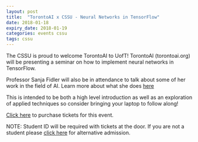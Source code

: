 ```yaml
---
layout: post
title:  "TorontoAI x CSSU - Neural Networks in TensorFlow"
date: 2018-01-18
expiry_date: 2018-01-19
categories: events cssu
tags: cssu
---
```


The CSSU is proud to welcome TorontoAI to UofT! TorontoAI (torontoai.org) will be presenting a seminar on how to implement neural networks in TensorFlow.

Professor Sanja Fidler will also be in attendance to talk about some of her work in the field of AI. Learn more about what she does [here](http://www.cs.utoronto.ca/~fidler/)

This is intended to be both a high level introduction as well as an exploration of applied techniques so consider bringing your laptop to follow along!

[Click here](https://www.eventbrite.com/e/torontoai-x-cssu-neural-networks-in-tensorflow-tickets-41406033561) to purchase tickets for this event.

NOTE: Student ID will be required with tickets at the door. If you are not a student please [click here](https://www.meetup.com/Toronto-AI/events/245997433/) for alternative admission.

